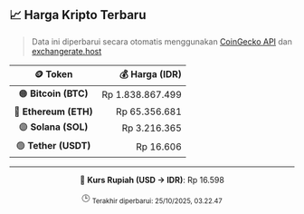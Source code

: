 

<!-- HARGA_KRIPTO -->
## 📈 Harga Kripto Terbaru

> Data ini diperbarui secara otomatis menggunakan [CoinGecko API](https://www.coingecko.com/) dan [exchangerate.host](https://exchangerate.host/)

<div align="center">

| 🪙 Token | 💰 Harga (IDR) |
|:------:|---------------:|
| 🟠 **Bitcoin (BTC)**   | Rp 1.838.867.499 |
| 🔵 **Ethereum (ETH)**  | Rp 65.356.681 |
| 🟣 **Solana (SOL)**    | Rp 3.216.365 |
| 🟢 **Tether (USDT)**   | Rp 16.606 |

---

💱 **Kurs Rupiah (USD → IDR)**: Rp 16.598

🕒 <sub>Terakhir diperbarui: 25/10/2025, 03.22.47</sub>

</div>
<!-- /HARGA_KRIPTO -->